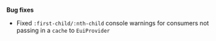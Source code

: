 **Bug fixes**

- Fixed `:first-child/:nth-child` console warnings for consumers not passing in a `cache` to `EuiProvider`
